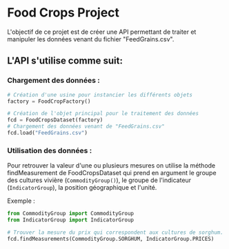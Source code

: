 # Food Crops Project
L'objectif de ce projet est de créer une API permettant de traiter et manipuler les données venant du fichier "FeedGrains.csv".
  
  
## L'API s'utilise comme suit:
### Chargement des données :
  ```python
  # Création d'une usine pour instancier les différents objets
  factory = FoodCropFactory()
  
  # Création de l'objet principal pour le traitement des données
  fcd = FoodCropsDataset(factory)
  # Chargement des données venant de "FeedGrains.csv"
  fcd.load("FeedGrains.csv")
  ```

### Utilisation des données :
Pour retrouver la valeur d'une ou plusieurs mesures on utilise la méthode findMeasurement de FoodCropsDataset qui prend en argument le groupe des cultures vivière (`CommodityGroup()`), le groupe de l'indicateur (`IndicatorGroup`), la position géographique et l'unité.

Exemple :

```python
from CommodityGroup import CommodityGroup
from IndicatorGroup import IndicatorGroup

# Trouver la mesure du prix qui correspondent aux cultures de sorghum.
fcd.findMeasurements(CommodityGroup.SORGHUM, IndicatorGroup.PRICES)
```

